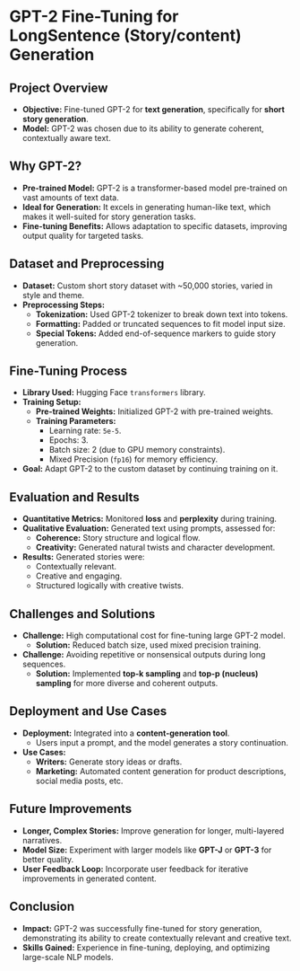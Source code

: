 # GPT-2 Fine-Tuning for LongSentence (Story/content) Generation

## Project Overview
- **Objective:** Fine-tuned GPT-2 for **text generation**, specifically for **short story generation**.
- **Model:** GPT-2 was chosen due to its ability to generate coherent, contextually aware text.

## Why GPT-2?
- **Pre-trained Model:** GPT-2 is a transformer-based model pre-trained on vast amounts of text data.
- **Ideal for Generation:** It excels in generating human-like text, which makes it well-suited for story generation tasks.
- **Fine-tuning Benefits:** Allows adaptation to specific datasets, improving output quality for targeted tasks.

## Dataset and Preprocessing
- **Dataset:** Custom short story dataset with ~50,000 stories, varied in style and theme.
- **Preprocessing Steps:**
  - **Tokenization:** Used GPT-2 tokenizer to break down text into tokens.
  - **Formatting:** Padded or truncated sequences to fit model input size.
  - **Special Tokens:** Added end-of-sequence markers to guide story generation.

## Fine-Tuning Process
- **Library Used:** Hugging Face `transformers` library.
- **Training Setup:**
  - **Pre-trained Weights:** Initialized GPT-2 with pre-trained weights.
  - **Training Parameters:**
    - Learning rate: `5e-5`.
    - Epochs: 3.
    - Batch size: 2 (due to GPU memory constraints).
    - Mixed Precision (`fp16`) for memory efficiency.
- **Goal:** Adapt GPT-2 to the custom dataset by continuing training on it.

## Evaluation and Results
- **Quantitative Metrics:** Monitored **loss** and **perplexity** during training.
- **Qualitative Evaluation:** Generated text using prompts, assessed for:
  - **Coherence:** Story structure and logical flow.
  - **Creativity:** Generated natural twists and character development.
- **Results:** Generated stories were:
  - Contextually relevant.
  - Creative and engaging.
  - Structured logically with creative twists.

## Challenges and Solutions
- **Challenge:** High computational cost for fine-tuning large GPT-2 model.
  - **Solution:** Reduced batch size, used mixed precision training.
- **Challenge:** Avoiding repetitive or nonsensical outputs during long sequences.
  - **Solution:** Implemented **top-k sampling** and **top-p (nucleus) sampling** for more diverse and coherent outputs.

## Deployment and Use Cases
- **Deployment:** Integrated into a **content-generation tool**.
  - Users input a prompt, and the model generates a story continuation.
- **Use Cases:** 
  - **Writers:** Generate story ideas or drafts.
  - **Marketing:** Automated content generation for product descriptions, social media posts, etc.

## Future Improvements
- **Longer, Complex Stories:** Improve generation for longer, multi-layered narratives.
- **Model Size:** Experiment with larger models like **GPT-J** or **GPT-3** for better quality.
- **User Feedback Loop:** Incorporate user feedback for iterative improvements in generated content.

## Conclusion
- **Impact:** GPT-2 was successfully fine-tuned for story generation, demonstrating its ability to create contextually relevant and creative text.
- **Skills Gained:** Experience in fine-tuning, deploying, and optimizing large-scale NLP models.
